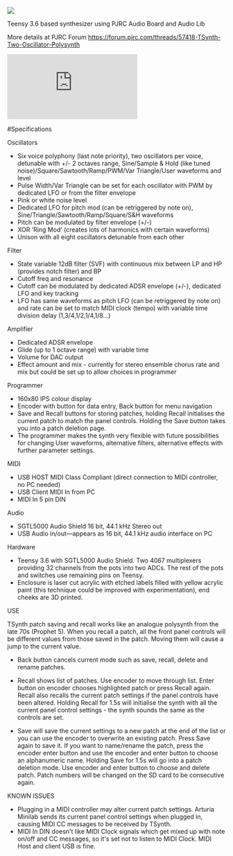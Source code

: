 ![](https://electrotechnique.github.io/etlogo.png)

Teensy 3.6 based synthesizer using PJRC Audio Board and Audio Lib

More details at PJRC Forum https://forum.pjrc.com/threads/57418-TSynth-Two-Oscillator-Polysynth

![](https://forum.pjrc.com/attachment.php?attachmentid=17379&d=1567073211)

#Specifications

Oscillators
- Six voice polyphony (last note priority), two oscillators per voice, detunable with +/- 2 octaves range, Sine/Sample & Hold (like tuned noise)/Square/Sawtooth/Ramp/PWM/Var Triangle/User waveforms and level
- Pulse Width/Var Triangle can be set for each oscillator with PWM by dedicated LFO or from the filter envelope
- Pink or white noise level
- Dedicated LFO for pitch mod (can be retriggered by note on), Sine/Triangle/Sawtooth/Ramp/Square/S&H waveforms
- Pitch can be modulated by filter envelope (+/-)
- XOR ‘Ring Mod’ (creates lots of harmonics with certain waveforms)
- Unison with all eight oscillators detunable from each other

Filter
- State variable 12dB filter (SVF) with continuous mix between LP and HP (provides notch filter) and BP
- Cutoff freq and resonance
- Cutoff can be modulated by dedicated ADSR envelope (+/-), dedicated LFO and key tracking
- LFO has same waveforms as pitch LFO (can be retriggered by note on)  and rate can be set to match MIDI clock (tempo) with variable time division delay (1,3/4,1/2,1/4,1/8...)

Amplifier
- Dedicated ADSR envelope
- Glide (up to 1 octave range) with variable time
- Volume for DAC output
- Effect amount and mix  - currently for stereo ensemble chorus rate and mix but could be set up to allow choices in programmer

Programmer
- 160x80 IPS colour display
- Encoder with button for data entry, Back button for menu navigation
- Save and Recall buttons for storing patches, holding Recall initialises the current patch to match the panel controls. Holding the Save button takes you into a patch deletion page.
- The programmer makes the synth very flexible with future possibilities for changing User waveforms, alternative filters, alternative effects with further parameter settings.

MIDI
- USB HOST MIDI Class Compliant (direct connection to MIDI controller, no PC needed)
- USB Client MIDI In from PC
- MIDI In 5 pin DIN

Audio
- SGTL5000 Audio Shield 16 bit, 44.1 kHz  Stereo out
- USB Audio in/out—appears as 16 bit, 44.1 kHz  audio interface on PC

Hardware
- Teensy 3.6 with SGTL5000 Audio Shield. Two 4067 multiplexers providing 32 channels from the pots into two ADCs. The rest of the pots and switches use remaining pins on Teensy.
- Enclosure is laser cut acrylic with etched labels filled with yellow acrylic paint (this technique could be improved with experimentation), end cheeks are 3D printed.


USE

TSynth patch saving and recall works like an analogue polysynth from the late 70s (Prophet 5). When you recall a patch, all the front panel controls will be different values from those saved in the patch. Moving them will cause a jump to the current value.

- Back button cancels current mode such as save, recall, delete and rename patches.

- Recall shows list of patches. Use encoder to move through list. Enter button on encoder chooses highlighted patch or press Recall again. Recall also recalls the current patch settings if the panel controls have been altered. Holding Recall for 1.5s will initialise the synth with all the current panel control settings - the synth sounds the same as the controls are set.

- Save will save the current settings to a new patch at the end of the list or you can use the encoder to overwrite an existing patch. Press Save again to save it. If you want to name/rename the patch, press the encoder enter button and use the encoder and enter button to choose an alphanumeric name. Holding Save for 1.5s will go into a patch deletion mode. Use encoder and enter button to choose and delete patch. Patch numbers will be changed on the SD card to be consecutive again.

KNOWN ISSUES
- Plugging in a MIDI controller may alter current patch settings. Arturia Minilab sends its current panel control settings when plugged in, causing MIDI CC messages to be received by TSynth.
- MIDI In DIN doesn't like MIDI Clock signals which get mixed up with note on/off and CC messages, so it's set not to listen to MIDI Clock. MIDI Host and client USB is fine.
